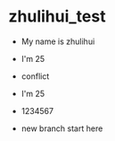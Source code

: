 # zhulihui_test

- My name is zhulihui
- I'm 25 
- conflict 
- I'm 25
- 1234567

- new branch start here

